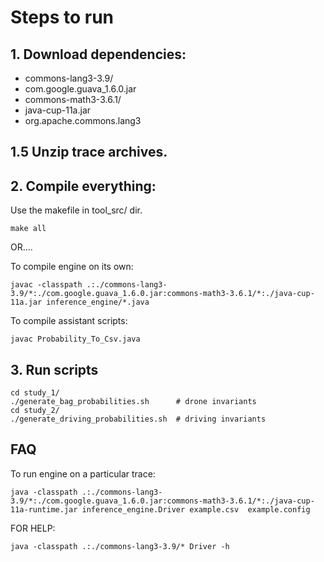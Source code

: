 # Steps to run

## 1. Download dependencies:
- commons-lang3-3.9/
- com.google.guava_1.6.0.jar
- commons-math3-3.6.1/
- java-cup-11a.jar
- org.apache.commons.lang3

## 1.5 Unzip trace archives.

## 2. Compile everything:
Use the makefile in tool_src/ dir.
```
make all
```
OR....

To compile engine on its own:
```
javac -classpath .:./commons-lang3-3.9/*:./com.google.guava_1.6.0.jar:commons-math3-3.6.1/*:./java-cup-11a.jar inference_engine/*.java
```
To compile assistant scripts:

```
javac Probability_To_Csv.java
```

## 3. Run scripts
```
cd study_1/
./generate_bag_probabilities.sh      # drone invariants
cd study_2/
./generate_driving_probabilities.sh  # driving invariants
```

## FAQ
To run engine on a particular trace:
```
java -classpath .:./commons-lang3-3.9/*:./com.google.guava_1.6.0.jar:commons-math3-3.6.1/*:./java-cup-11a-runtime.jar inference_engine.Driver example.csv  example.config
```

FOR HELP:
```
java -classpath .:./commons-lang3-3.9/* Driver -h
```
